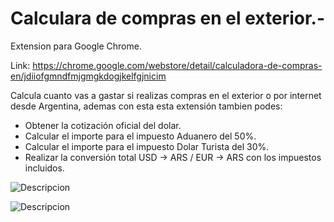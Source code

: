 # Calculara de compras en el exterior.-

Extension para Google Chrome.

Link: https://chrome.google.com/webstore/detail/calculadora-de-compras-en/jdiiofgmndfmjgmgkdogjkelfgjnicim


Calcula cuanto vas a gastar si realizas compras en el exterior o por internet desde Argentina, ademas con esta esta extensión tambien podes:

- Obtener la cotización oficial del dolar.
- Calcular el importe para el impuesto Aduanero del 50%.
- Calcular el importe para el impuesto Dolar Turista del 30%.
- Realizar la conversión total USD -> ARS / EUR -> ARS con los impuestos incluidos.


![Descripcion](https://k33.kn3.net/taringa/7/5/E/D/6/5/emilandi/043.jpg)

![Descripcion](https://k32.kn3.net/taringa/3/A/3/1/F/4/emilandi/953.jpg)

